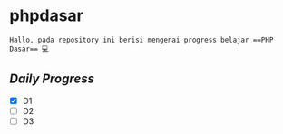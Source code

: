 # phpdasar

`Hallo, pada repository ini berisi mengenai progress belajar ==PHP Dasar== 💻`

*Daily Progress*
---
- [x] D1
- [ ] D2
- [ ] D3
